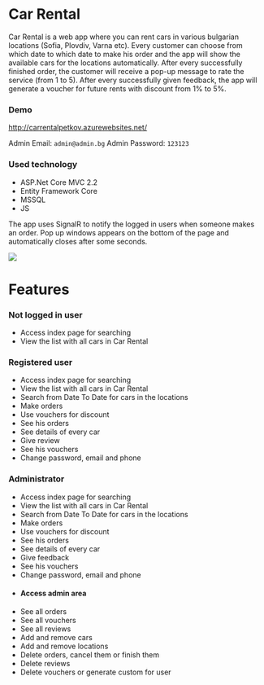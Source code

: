 # Car Rental
Car Rental is a web app where you can rent cars in various bulgarian locations (Sofia, Plovdiv, Varna etc). Every customer can choose from which date to which date to make his order and the app will show the available cars for the locations automatically.
After every successfully finished order, the customer will receive a pop-up message to rate the service (from 1 to 5). After every successfully given feedback, the app will generate a voucher for future rents with discount from 1% to 5%.

### Demo
http://carrentalpetkov.azurewebsites.net/

Admin Email: `admin@admin.bg`
Admin Password: `123123`

### Used technology
- ASP.Net Core MVC 2.2
- Entity Framework Core
- MSSQL
- JS

The app uses SignalR to notify the logged in users when someone makes an order. Pop up windows appears on the bottom of the page and automatically closes after some seconds.

![](https://i.imgur.com/9UKRI7H.png)

# Features

### Not logged in user
- Access index page for searching
- View the list with all cars in Car Rental

### Registered user
- Access index page for searching
- View the list with all cars in Car Rental
- Search from Date To Date for cars in the locations
- Make orders
- Use vouchers for discount
- See his orders
- See details of every car
- Give review
- See his vouchers
- Change password, email and phone

### Administrator
- Access index page for searching
- View the list with all cars in Car Rental
- Search from Date To Date for cars in the locations
- Make orders
- Use vouchers for discount
- See his orders
- See details of every car
- Give feedback
- See his vouchers
- Change password, email and phone
- #### Access admin area
- See all orders
- See all vouchers
- See all reviews
- Add and remove cars
- Add and remove locations
- Delete orders, cancel them or finish them
- Delete reviews
- Delete vouchers or generate custom for user
